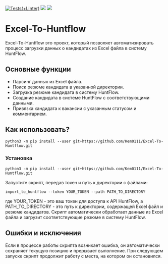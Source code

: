 [![Tests(+Linter)](https://github.com/Kem0111/Excel-To-Huntflow/actions/workflows/importer.yml/badge.svg)](https://github.com/Kem0111/Excel-To-Huntflow/actions/workflows/importer.yml) <a href="https://codeclimate.com/github/Kem0111/Excel-To-Huntflow/maintainability"><img src="https://api.codeclimate.com/v1/badges/84e315bc1f4e53349220/maintainability" /></a> <a href="https://codeclimate.com/github/Kem0111/Excel-To-Huntflow/test_coverage"><img src="https://api.codeclimate.com/v1/badges/84e315bc1f4e53349220/test_coverage" /></a>

# Excel-To-Huntflow

Excel-To-Huntflow это проект, который позволяет автоматизировать процесс загрузки данных о кандидатах из Excel файла в систему HuntFlow.

## Основные функции

- Парсинг данных из Excel файла.
- Поиск резюме кандидата в указанной директории.
- Загрузка резюме кандидата в систему HuntFlow.
- Создание кандидата в системе HuntFlow с соответствующими данными.
- Привязка кандидата к вакансии с указанным статусом и комментарием.

## Как использовать?
```python3 -m pip install --user git+https://github.com/Kem0111/Excel-To-Huntflow.git```

### Установка

```python3 -m pip install --user git+https://github.com/Kem0111/Excel-To-Huntflow.git```

Запустите скрипт, передав токен и путь к директории с файлами:

```import_to_huntflow --token YOUR_TOKEN --path PATH_TO_DIRECTORY```


где YOUR_TOKEN - это ваш токен для доступа к API HuntFlow, а PATH_TO_DIRECTORY - это путь к директории, содержащей Excel файл и резюме кандидатов.
Скрипт автоматически обработает данные из Excel файла и загрузит соответствующие резюме в систему HuntFlow.


## Ошибки и исключения

Если в процессе работы скрипта возникает ошибка, он автоматически сохраняет текущую позицию и прерывает выполнение. При следующем запуске скрипт продолжит работу с места, на котором он остановился.

